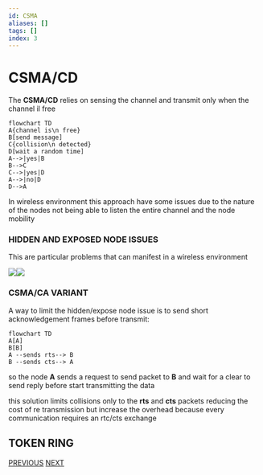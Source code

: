 ```yaml
---
id: CSMA
aliases: []
tags: []
index: 3
---
```


# CSMA/CD

The **CSMA/CD** relies on sensing the channel and transmit only when the channel il free

```mermaid
flowchart TD
A{channel is\n free}
B[send message]
C{collision\n detected}
D[wait a random time]
A-->|yes|B
B-->C
C-->|yes|D
A-->|no|D
D-->A
```

In wireless environment this approach have some issues due to the nature of the nodes not being able to listen the entire channel and the node mobility

### HIDDEN AND EXPOSED NODE ISSUES

This are particular problems that can manifest in a wireless environment

![](Pasted%20image%2020240604181911.png)![](Pasted%20image%2020240604181924.png)

### CSMA/CA VARIANT

A way to limit the hidden/expose node issue is to send short acknowledgement frames before transmit:

```mermaid
flowchart TD
A[A]
B[B]
A --sends rts--> B
B --sends cts--> A
```

so the node **A** sends a request to send packet to **B** and wait for a clear to send reply before start transmitting the data

this solution limits collisions only to the **rts** and **cts** packets reducing the cost of re transmission but increase the overhead because every communication requires an rtc/cts exchange


## TOKEN RING


[PREVIOUS](MEDIUM_ACCESS_CONTROL.md) [NEXT](WIFI.md)
